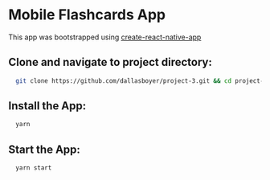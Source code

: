 # Mobile Flashcards App

This app was bootstrapped using [create-react-native-app](https://github.com/react-community/create-react-native-app)

## Clone and navigate to project directory:
```bash
  git clone https://github.com/dallasboyer/project-3.git && cd project-3
```

## Install the App:
```bash
  yarn
```

## Start the App:
```bash
  yarn start
```